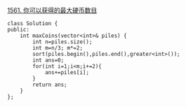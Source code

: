 [1561. 你可以获得的最大硬币数目](https://leetcode.cn/problems/maximum-number-of-coins-you-can-get/description/)
```
class Solution {
public:
    int maxCoins(vector<int>& piles) {
        int n=piles.size();
        int m=n/3; m*=2;
        sort(piles.begin(),piles.end(),greater<int>());
        int ans=0;
        for(int i=1;i<m;i+=2){
            ans+=piles[i];
        }
        return ans;
    }
};
```